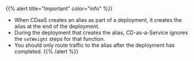 ---
---
{{% alert title="Important" color="info" %}}
* When CDaaS creates an alias as part of a deployment, it creates the alias at the end of the deployment.
* During the deployment that creates the alias, CD-as-a-Service ignores the `setWeight` steps for that function.
* You should only route traffic to the alias after the deployment has completed. 
{{% /alert %}}